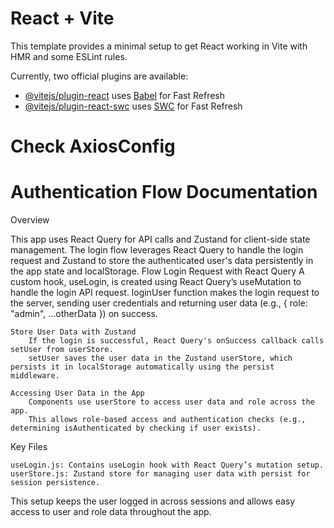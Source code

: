 # React + Vite

This template provides a minimal setup to get React working in Vite with HMR and some ESLint rules.

Currently, two official plugins are available:

- [@vitejs/plugin-react](https://github.com/vitejs/vite-plugin-react/blob/main/packages/plugin-react/README.md) uses [Babel](https://babeljs.io/) for Fast Refresh
- [@vitejs/plugin-react-swc](https://github.com/vitejs/vite-plugin-react-swc) uses [SWC](https://swc.rs/) for Fast Refresh


# Check AxiosConfig

# Authentication Flow Documentation
Overview

This app uses React Query for API calls and Zustand for client-side state management. The login flow leverages React Query to handle the login request and Zustand to store the authenticated user's data persistently in the app state and localStorage.
Flow
    Login Request with React Query
        A custom hook, useLogin, is created using React Query’s useMutation to handle the login API request.
        loginUser function makes the login request to the server, sending user credentials and returning user data (e.g., { role: "admin", ...otherData }) on success.

    Store User Data with Zustand
        If the login is successful, React Query's onSuccess callback calls setUser from userStore.
        setUser saves the user data in the Zustand userStore, which persists it in localStorage automatically using the persist middleware.

    Accessing User Data in the App
        Components use userStore to access user data and role across the app.
        This allows role-based access and authentication checks (e.g., determining isAuthenticated by checking if user exists).

Key Files

    useLogin.js: Contains useLogin hook with React Query’s mutation setup.
    userStore.js: Zustand store for managing user data with persist for session persistence.

This setup keeps the user logged in across sessions and allows easy access to user and role data throughout the app.